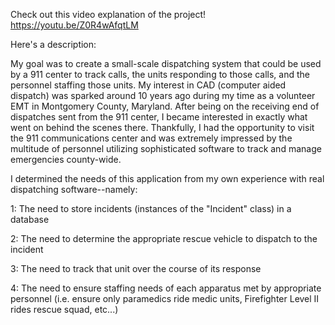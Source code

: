 Check out this video explanation of the project!
https://youtu.be/Z0R4wAfqtLM

Here's a description:

My goal was to create a small-scale dispatching system that could be used by a 911 center to track calls, the units responding to those calls, and the personnel staffing those units. My interest in CAD (computer aided dispatch) was sparked around 10 years ago during my time as a volunteer EMT in Montgomery County, Maryland. After being on the receiving end of dispatches sent from the 911 center, I became interested in exactly what went on behind the scenes there. Thankfully, I had the opportunity to visit the 911 communications center and was extremely impressed by the multitude of personnel utilizing sophisticated software to track and manage emergencies county-wide.

I determined the needs of this application from my own experience with real dispatching software--namely:

1: The need to store incidents (instances of the "Incident" class) in a database

2: The need to determine the appropriate rescue vehicle to dispatch to the incident

3: The need to track that unit over the course of its response

4: The need to ensure staffing needs of each apparatus met by appropriate personnel (i.e. ensure only paramedics ride medic units, Firefighter Level II rides rescue squad, etc...)



